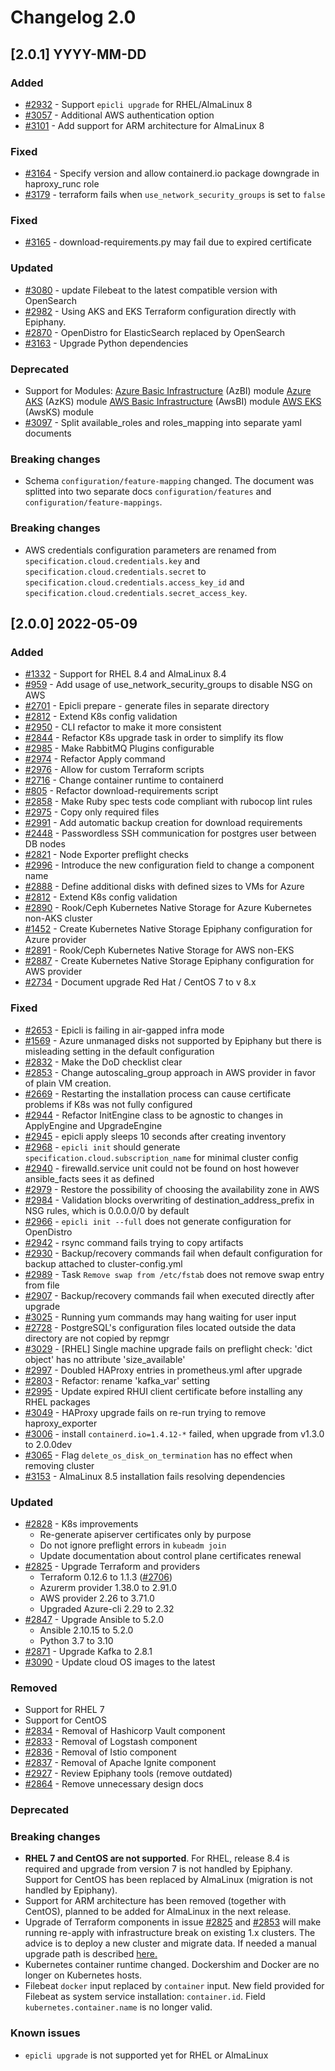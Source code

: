 # Changelog 2.0

## [2.0.1] YYYY-MM-DD

### Added

- [#2932](https://github.com/epiphany-platform/epiphany/issues/2932) - Support `epicli upgrade` for RHEL/AlmaLinux 8
- [#3057](https://github.com/epiphany-platform/epiphany/issues/3057) - Additional AWS authentication option
- [#3101](https://github.com/epiphany-platform/epiphany/issues/3101) - Add support for ARM architecture for AlmaLinux 8

### Fixed

- [#3164](https://github.com/epiphany-platform/epiphany/issues/3164) - Specify version and allow containerd.io package downgrade in haproxy_runc role
- [#3179](https://github.com/epiphany-platform/epiphany/issues/3179) - terraform fails when `use_network_security_groups` is set to `false`

### Fixed

- [#3165](https://github.com/epiphany-platform/epiphany/issues/3165) - download-requirements.py may fail due to expired certificate

### Updated

- [#3080](https://github.com/epiphany-platform/epiphany/issues/3080) - update Filebeat to the latest compatible version with OpenSearch
- [#2982](https://github.com/epiphany-platform/epiphany/issues/2982) - Using AKS and EKS Terraform configuration directly with Epiphany.
- [#2870](https://github.com/epiphany-platform/epiphany/issues/2870) - OpenDistro for ElasticSearch replaced by OpenSearch
- [#3163](https://github.com/epiphany-platform/epiphany/issues/3163) - Upgrade Python dependencies

### Deprecated

- Support for Modules:
  [Azure Basic Infrastructure](https://github.com/epiphany-platform/m-azure-basic-infrastructure) (AzBI) module
  [Azure AKS](https://github.com/epiphany-platform/m-azure-kubernetes-service) (AzKS) module
  [AWS Basic Infrastructure](https://github.com/epiphany-platform/m-aws-basic-infrastructure) (AwsBI) module
  [AWS EKS](https://github.com/epiphany-platform/m-aws-kubernetes-service) (AwsKS) module
- [#3097](https://github.com/epiphany-platform/epiphany/issues/3097) - Split available_roles and roles_mapping into separate yaml documents

### Breaking changes

- Schema `configuration/feature-mapping` changed. The document was splitted into two separate docs `configuration/features` and `configuration/feature-mappings`.

### Breaking changes

- AWS credentials configuration parameters are renamed from `specification.cloud.credentials.key` and `specification.cloud.credentials.secret` to `specification.cloud.credentials.access_key_id` and `specification.cloud.credentials.secret_access_key`.

## [2.0.0] 2022-05-09

### Added

- [#1332](https://github.com/epiphany-platform/epiphany/issues/1332) - Support for RHEL 8.4 and AlmaLinux 8.4
- [#959](https://github.com/epiphany-platform/epiphany/issues/959) - Add usage of use_network_security_groups to disable NSG on AWS
- [#2701](https://github.com/epiphany-platform/epiphany/issues/2701) - Epicli prepare - generate files in separate directory
- [#2812](https://github.com/epiphany-platform/epiphany/issues/2812) - Extend K8s config validation
- [#2950](https://github.com/epiphany-platform/epiphany/issues/2950) - CLI refactor to make it more consistent
- [#2844](https://github.com/epiphany-platform/epiphany/issues/2844) - Refactor K8s upgrade task in order to simplify its flow
- [#2985](https://github.com/epiphany-platform/epiphany/issues/2985) - Make RabbitMQ Plugins configurable
- [#2974](https://github.com/epiphany-platform/epiphany/issues/2974) - Refactor Apply command
- [#2976](https://github.com/epiphany-platform/epiphany/issues/2976) - Allow for custom Terraform scripts
- [#2716](https://github.com/epiphany-platform/epiphany/issues/2716) - Change container runtime to containerd
- [#805](https://github.com/epiphany-platform/epiphany/issues/805) - Refactor download-requirements script
- [#2858](https://github.com/epiphany-platform/epiphany/issues/2858) - Make Ruby spec tests code compliant with rubocop lint rules
- [#2975](https://github.com/epiphany-platform/epiphany/issues/2975) - Copy only required files
- [#2991](https://github.com/epiphany-platform/epiphany/issues/2991) - Add automatic backup creation for download requirements
- [#2448](https://github.com/epiphany-platform/epiphany/issues/2448) - Passwordless SSH communication for postgres user between DB nodes
- [#2821](https://github.com/epiphany-platform/epiphany/issues/2821) - Node Exporter preflight checks
- [#2996](https://github.com/epiphany-platform/epiphany/issues/2996) - Introduce the new configuration field to change a component name
- [#2888](https://github.com/epiphany-platform/epiphany/issues/2888) - Define additional disks with defined sizes to VMs for Azure
- [#2812](https://github.com/epiphany-platform/epiphany/issues/2812) - Extend K8s config validation
- [#2890](https://github.com/epiphany-platform/epiphany/issues/2890) - Rook/Ceph Kubernetes Native Storage for Azure Kubernetes non-AKS cluster
- [#1452](https://github.com/epiphany-platform/epiphany/issues/1452) - Create Kubernetes Native Storage Epiphany configuration for Azure provider
- [#2891](https://github.com/epiphany-platform/epiphany/issues/2891) - Rook/Ceph Kubernetes Native Storage for AWS non-EKS
- [#2887](https://github.com/epiphany-platform/epiphany/issues/2887) - Create Kubernetes Native Storage Epiphany configuration for AWS provider
- [#2734](https://github.com/epiphany-platform/epiphany/issues/2734) - Document upgrade Red Hat / CentOS 7 to v 8.x

### Fixed

- [#2653](https://github.com/epiphany-platform/epiphany/issues/2653) - Epicli is failing in air-gapped infra mode
- [#1569](https://github.com/epiphany-platform/epiphany/issues/1569) - Azure unmanaged disks not supported by Epiphany but there is misleading setting in the default configuration
- [#2832](https://github.com/epiphany-platform/epiphany/issues/2832) - Make the DoD checklist clear
- [#2853](https://github.com/epiphany-platform/epiphany/issues/2853) - Change autoscaling_group approach in AWS provider in favor of plain VM creation.
- [#2669](https://github.com/epiphany-platform/epiphany/issues/2669) - Restarting the installation process can cause certificate problems if K8s was not fully configured
- [#2944](https://github.com/epiphany-platform/epiphany/issues/2944) - Refactor InitEngine class to be agnostic to changes in ApplyEngine and UpgradeEngine
- [#2945](https://github.com/epiphany-platform/epiphany/issues/2945) - epicli apply sleeps 10 seconds after creating inventory
- [#2968](https://github.com/epiphany-platform/epiphany/issues/2968) - `epicli init` should generate `specification.cloud.subscription_name` for minimal cluster config
- [#2940](https://github.com/epiphany-platform/epiphany/issues/2940) - firewalld.service unit could not be found on host however ansible_facts sees it as defined
- [#2979](https://github.com/epiphany-platform/epiphany/issues/2979) - Restore the possibility of choosing the availability zone in AWS
- [#2984](https://github.com/epiphany-platform/epiphany/issues/2984) - Validation blocks overwriting of destination_address_prefix in NSG rules, which is 0.0.0.0/0 by default
- [#2966](https://github.com/epiphany-platform/epiphany/issues/2966) - `epicli init --full` does not generate configuration for OpenDistro
- [#2942](https://github.com/epiphany-platform/epiphany/issues/2942) - rsync command fails trying to copy artifacts
- [#2930](https://github.com/epiphany-platform/epiphany/issues/2930) - Backup/recovery commands fail when default configuration for backup attached to cluster-config.yml
- [#2989](https://github.com/epiphany-platform/epiphany/issues/2989) - Task `Remove swap from /etc/fstab` does not remove swap entry from file
- [#2907](https://github.com/epiphany-platform/epiphany/issues/2907) - Backup/recovery commands fail when executed directly after upgrade
- [#3025](https://github.com/epiphany-platform/epiphany/issues/3025) - Running yum commands may hang waiting for user input
- [#2728](https://github.com/epiphany-platform/epiphany/issues/2728) - PostgreSQL's configuration files located outside the data directory are not copied by repmgr
- [#3029](https://github.com/epiphany-platform/epiphany/issues/3029) - [RHEL] Single machine upgrade fails on preflight check: 'dict object' has no attribute 'size_available'
- [#2997](https://github.com/epiphany-platform/epiphany/issues/2997) - Doubled HAProxy entries in prometheus.yml after upgrade
- [#2803](https://github.com/epiphany-platform/epiphany/issues/2803) - Refactor: rename 'kafka_var' setting
- [#2995](https://github.com/epiphany-platform/epiphany/issues/2995) - Update expired RHUI client certificate before installing any RHEL packages
- [#3049](https://github.com/epiphany-platform/epiphany/issues/3049) - HAProxy upgrade fails on re-run trying to remove haproxy_exporter
- [#3006](https://github.com/epiphany-platform/epiphany/issues/3006) - install `containerd.io=1.4.12-*` failed, when upgrade from v1.3.0 to 2.0.0dev
- [#3065](https://github.com/epiphany-platform/epiphany/issues/3065) - Flag `delete_os_disk_on_termination` has no effect when removing cluster
- [#3153](https://github.com/epiphany-platform/epiphany/issues/3153) - AlmaLinux 8.5 installation fails resolving dependencies

### Updated

- [#2828](https://github.com/epiphany-platform/epiphany/issues/2828) - K8s improvements
  - Re-generate apiserver certificates only by purpose
  - Do not ignore preflight errors in `kubeadm join`
  - Update documentation about control plane certificates renewal
- [#2825](https://github.com/epiphany-platform/epiphany/issues/2825) - Upgrade Terraform and providers
  - Terraform 0.12.6 to 1.1.3 ([#2706](https://github.com/epiphany-platform/epiphany/issues/2706))
  - Azurerm provider 1.38.0 to 2.91.0
  - AWS provider 2.26 to 3.71.0
  - Upgraded Azure-cli 2.29 to 2.32
- [#2847](https://github.com/epiphany-platform/epiphany/issues/2847) - Upgrade Ansible to 5.2.0
  - Ansible 2.10.15 to 5.2.0
  - Python 3.7 to 3.10
- [#2871](https://github.com/epiphany-platform/epiphany/issues/2871) - Upgrade Kafka to 2.8.1
- [#3090](https://github.com/epiphany-platform/epiphany/issues/3090) - Update cloud OS images to the latest

### Removed

- Support for RHEL 7
- Support for CentOS
- [#2834](https://github.com/epiphany-platform/epiphany/issues/2834) - Removal of Hashicorp Vault component
- [#2833](https://github.com/epiphany-platform/epiphany/issues/2833) - Removal of Logstash component
- [#2836](https://github.com/epiphany-platform/epiphany/issues/2836) - Removal of Istio component
- [#2837](https://github.com/epiphany-platform/epiphany/issues/2837) - Removal of Apache Ignite component
- [#2927](https://github.com/epiphany-platform/epiphany/issues/2927) - Review Epiphany tools (remove outdated)
- [#2864](https://github.com/epiphany-platform/epiphany/issues/2864) - Remove unnecessary design docs

### Deprecated

### Breaking changes

- **RHEL 7 and CentOS are not supported**. For RHEL, release 8.4 is required and upgrade from version 7 is not handled by Epiphany.
Support for CentOS has been replaced by AlmaLinux (migration is not handled by Epiphany).
- Support for ARM architecture has been removed (together with CentOS), planned to be added for AlmaLinux in the next release.
- Upgrade of Terraform components in issue [#2825](https://github.com/epiphany-platform/epiphany/issues/2825) and [#2853](https://github.com/epiphany-platform/epiphany/issues/2853) will make running re-apply with infrastructure break on existing 1.x clusters. The advice is to deploy a new cluster and migrate data. If needed a manual upgrade path is described [here.](../home/howto/UPGRADE.md#terraform-upgrade-from-epiphany-1.x-to-2.x)
- Kubernetes container runtime changed. Dockershim and Docker are no longer on Kubernetes hosts.
- Filebeat `docker` input replaced by `container` input. New field provided for Filebeat as system service installation: `container.id`. Field `kubernetes.container.name` is no longer valid.

### Known issues

- `epicli upgrade` is not supported yet for RHEL or AlmaLinux
